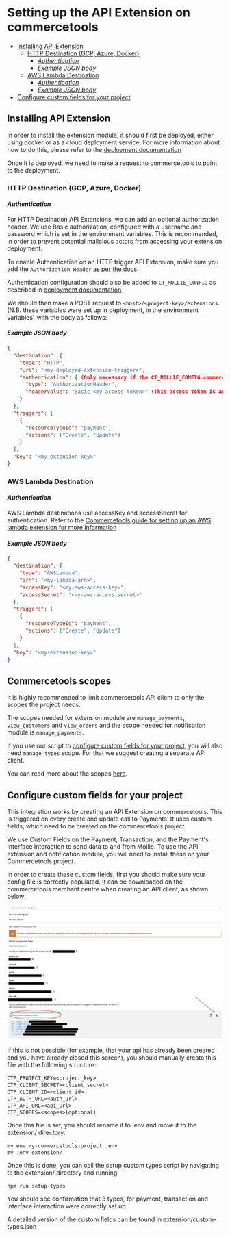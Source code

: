 # Setting up the API Extension on commercetools

  * [Installing API Extension](#installing-api-extension)
    + [HTTP Destination (GCP, Azure, Docker)](#http-destination--gcp--azure--docker-)
      - [_Authentication_](#-authentication-)
      - [_Example JSON body_](#-example-json-body-)
    + [AWS Lambda Destination](#aws-lambda-destination)
      - [_Authentication_](#-authentication--1)
      - [_Example JSON body_](#-example-json-body--1)
  * [Configure custom fields for your project](#configure-custom-fields-for-your-project)

## Installing API Extension

In order to install the extension module, it should first be deployed, either using docker or as a cloud deployment service. For more information about how to do this, please refer to the [deployment documentation](./Deployment.md)

Once it is deployed, we need to make a request to commercetools to point to the deployment.

### HTTP Destination (GCP, Azure, Docker)

#### _Authentication_

For HTTP Destination API Extensions, we can add an optional authorization header. We use Basic authorization, configured with a username and password which is set in the environment variables. This is recommended, in order to prevent potential malicious actors from accessing your extension deployment.

To enable Authentication on an HTTP trigger API Extension, make sure you add the `Authorization Header` [as per the docs](https://docs.commercetools.com/api/projects/api-extensions#http-destination-authentication).

Authentication configuration should also be added to `CT_MOLLIE_CONFIG` as described in [deployment documentation](./deployment.md)

We should then make a POST request to `<host>/<project-key>/extensions`. (N.B. these variables were set up in deployment, in the environment variables) with the body as follows:

#### _Example JSON body_

```json
{
  "destination": {
    "type": "HTTP",
    "url": "<my-deployed-extension-trigger>",
    "authentication": { (Only necessary if the CT_MOLLIE_CONFIG.commercetools.authentication.isBasicAuth is set to TRUE)
      "type": "AuthorizationHeader",
      "headerValue": "Basic <my-access-token>" (This access token is an encoded base64 value of the username & password set in CT_MOLLIE_CONFIG)
    }
  },
  "triggers": [
    {
      "resourceTypeId": "payment",
      "actions": ["Create", "Update"]
    }
  ],
  "key": "<my-extension-key>"
}
```

### AWS Lambda Destination

#### _Authentication_

AWS Lambda destinations use accessKey and accessSecret for authentication. Refer to the [Commercetools guide for setting up an AWS lambda extension for more information](https://docs.commercetools.com/api/projects/api-extensions#aws-lambda-destination)

#### _Example JSON body_

```json
{
  "destination": {
    "type": "AWSLambda",
    "arn": "<my-lambda-arn>",
    "accessKey": "<my-aws-access-key>",
    "accessSecret": "<my-aws-access-secret>"
  },
  "triggers": [
    {
      "resourceTypeId": "payment",
      "actions": ["Create", "Update"]
    }
  ],
  "key": "<my-extension-key>"
}
```

## Commercetools scopes

It is highly recommended to limit commercetools API client to only the scopes the project needs.

The scopes needed for extension module are `manage_payments`, `view_customers` and `view_orders` and the scope needed for notification module is `manage_payments`.

If you use our script to [configure custom fields for your project](#configure-custom-fields-for-your-project), you will also need `manage_types` scope. For that we suggest creating a separate API client.

You can read more about the scopes [here](https://docs.commercetools.com/api/scopes).

## Configure custom fields for your project

This integration works by creating an API Extension on commercetools. This is triggered on every create and update call to Payments. It uses custom fields, which need to be created on the commercetools project.

We use Custom Fields on the Payment, Transaction, and the Payment's Interface Interaction to send data to and from Mollie. To use the API extension and notification module, you will need to install these on your Commercetools project.

In order to create these custom fields, first you should make sure your config file is correctly populated. It can be downloaded on the commercetools merchant centre when creating an API client, as shown below:

![How-To-Download-Env-Project-Variables](img/how-to-download-env-project-variables.png)

If this is not possible (for example, that your api has already been created and you have already closed this screen), you should manually create this file with the following structure:

```
CTP_PROJECT_KEY=<project_key>
CTP_CLIENT_SECRET=<client_secret>
CTP_CLIENT_ID=<client_id>
CTP_AUTH_URL=<auth_url>
CTP_API_URL=<api_url>
CTP_SCOPES=<scopes>[optional]
```

Once this file is set, you should rename it to .env and move it to the extension/ directory:

```
mv env.my-commercetools-project .env
mv .env extension/
```

Once this is done, you can call the setup custom types script by navigating to the extension/ directory and running:

```
npm run setup-types
```

You should see confirmation that 3 types, for payment, transaction and interface interaction were correctly set up.

A detailed version of the custom fields can be found in extension/custom-types.json
